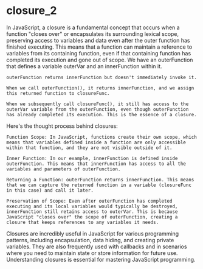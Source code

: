 # closure_2
In JavaScript, a closure is a fundamental concept that occurs when a function "closes over" or encapsulates its surrounding lexical scope, preserving access to variables and data even after the outer function has finished executing. This means that a function can maintain a reference to variables from its containing function, even if that containing function has completed its execution and gone out of scope.
    We have an outerFunction that defines a variable outerVar and an innerFunction within it.

    outerFunction returns innerFunction but doesn't immediately invoke it.

    When we call outerFunction(), it returns innerFunction, and we assign this returned function to closureFunc.

    When we subsequently call closureFunc(), it still has access to the outerVar variable from the outerFunction, even though outerFunction has already completed its execution. This is the essence of a closure.

Here's the thought process behind closures:

    Function Scope: In JavaScript, functions create their own scope, which means that variables defined inside a function are only accessible within that function, and they are not visible outside of it.

    Inner Function: In our example, innerFunction is defined inside outerFunction. This means that innerFunction has access to all the variables and parameters of outerFunction.

    Returning a Function: outerFunction returns innerFunction. This means that we can capture the returned function in a variable (closureFunc in this case) and call it later.

    Preservation of Scope: Even after outerFunction has completed executing and its local variables would typically be destroyed, innerFunction still retains access to outerVar. This is because JavaScript "closes over" the scope of outerFunction, creating a closure that keeps references to any variables it needs.

Closures are incredibly useful in JavaScript for various programming patterns, including encapsulation, data hiding, and creating private variables. They are also frequently used with callbacks and in scenarios where you need to maintain state or store information for future use. Understanding closures is essential for mastering JavaScript programming.
